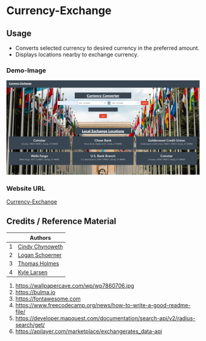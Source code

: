 # Currency-Exchange

## Usage
*   Converts selected currency to desired currency in the preferred amount.
*   Displays locations nearby to exchange currency.
### Demo-Image
![project](./assets/images/screenshot%20updated.png)
### Website URL
[Currency-Exchange](https://logan2391.github.io/Currency-Exchange/)
## Credits / Reference Material
|                                                                                               | Authors                                                  |
| -------------------------------------------------------------------------------------------------------------------------------------- | ------------------------------------------------------- |
| 1     | [Cindy Chynoweth](https://github.com/Cinderbeast)                  |
| 2     | [Logan Schoerner](https://github.com/Logan2391)              |
| 3     | [Thomas Holmes](https://github.com/ThomasHolmes00)                  |
| 4     | [Kyle Larsen](https://github.com/kylelarsenlarsen)    |
1.  https://wallpapercave.com/wp/wp7860706.jpg
2.  https://bulma.io
3.  https://fontawesome.com
4.  https://www.freecodecamp.org/news/how-to-write-a-good-readme-file/
5.  https://developer.mapquest.com/documentation/search-api/v2/radius-search/get/
6.  https://apilayer.com/marketplace/exchangerates_data-api
